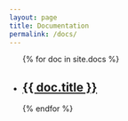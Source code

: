 ```yaml
---
layout: page
title: Documentation
permalink: /docs/
---
```


<div class="docs">

  <ul class="doc-list">
    {% for doc in site.docs %}
      <li>
        <h2>
          <a class="doc-link" href="{{ doc.url | prepend: site.baseurl }}">{{ doc.title }}</a>
        </h2>
      </li>
    {% endfor %}
  </ul>

</div>
